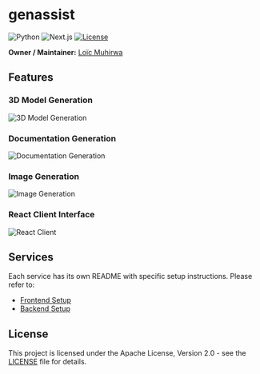 # genassist

![Python](https://img.shields.io/badge/python-v3.13+-blue.svg)
![Next.js](https://img.shields.io/badge/next.js-14.0.0+-success.svg)
[![License](https://img.shields.io/badge/License-Apache_2.0-orange.svg)](https://opensource.org/licenses/Apache-2.0)

**Owner / Maintainer:** [Loïc Muhirwa](https://github.com/justmeloic)

## Features

### 3D Model Generation

![3D Model Generation](docs/3d-model-gen.gif)

### Documentation Generation

![Documentation Generation](docs/doc-gen.gif)

### Image Generation

![Image Generation](docs/image-gen.gif)

### React Client Interface

![React Client](docs/react-client.gif)

## Services

Each service has its own README with specific setup instructions. Please refer to:

- [Frontend Setup](services/frontend/README.md)
- [Backend Setup](services/backend/README.md)

## License

This project is licensed under the Apache License, Version 2.0 - see the [LICENSE](LICENSE) file for details.

